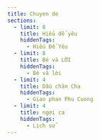 ```yaml
---
title: Chuyen de
sections:
  - limit: 8
    title: Hiểu để yêu
    hiddenTags:
      - Hiểu Để Yêu
  - limit: 8
    title: Bé và LỜI
    hiddenTags:
      - Bé và lời
  - limit: 4
    title: Dấu chân Cha
    hiddenTags:
      - Giao phan Phu Cuong
  - limit: 4
    title: ngợi ca
    hiddenTags:
      - Lịch sử
---
```


